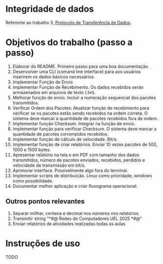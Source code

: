# Integridade de dados

Referente ao trabalho 3, [Protocolo de Transferência de Dados](stc/protocolo_transferencia/).

# Objetivos do trabalho (passo a passo)

1. Elaborar do README. Primeiro passo para uma boa documentação.
2. Desenvolver uma CLI (comand line interface) para aos usuários inserirem os dados básicos necessários. 
3. Implementar Função de Envio
4. Implementar Função de Recebimento. Os dados recebidos serão armazenados em arquivos de texto (.txt).
5. Melhorar função de envio. Incluir a numeração sequencial dos pacotes transmitidos.
6. Verificar Ordem dos Pacotes: Atualizar função de recebimento para verificar se os pacotes estão sendo recebidos na ordem correta. O sistema deve marcar a quantidade de pacotes recebidos fora de ordem.
7. Implementar função Checksum. Integrar na função de envio.
8. Implementar função para verificar Checksum. O sistema deve marcar a quantidade de pacotes corrompidos recebidos.
9. Implementar função de cálculo de velocidade. Bit/s.
10. Implementar função de criar relatórios. Enviar 10 vezes pacotes de 500, 1000 e 1500 bytes.
11. Apresentar relatório na tela e em PDF com tamanho dos dados transmitidos, número de pacotes enviados, recebidos, perdidos e velocidade de transmissão em bit/s.
12. Aprimorar interface. Possivelmente algo fora do terminal.
13. Implementar scripts de distribuição. Linux como prioridade, windows como possibilidade.
15. Documentar melhor aplicação e criar fluxograma operacional.

## Outros pontos relevantes
1.  Separar millhar, centena e decimal nos números nos relatórios.
2. Transmitir string "*#@ Redes de Computadores UEL 2025 *#@"
3. Enviar relatórios de atividades realizadas todas as aulas

# Instruções de uso

TODO
